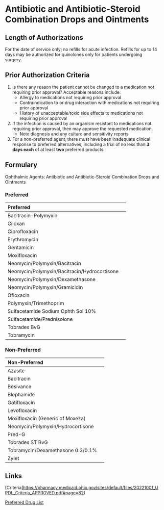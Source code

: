 # Antibiotic and Antibiotic-Steroid Combination Drops and Ointments

## Length of Authorizations

For the date of service only; no refills for acute infection. Refills for up to 14 days may be authorized for quinolones only for patients undergoing surgery.

## Prior Authorization Criteria

1.  Is there any reason the patient cannot be changed to a medication not requiring prior approval? Acceptable reasons include:
    -   Allergy to medications not requiring prior approval
    -   Contraindication to or drug interaction with medications not requiring prior approval
    -   History of unacceptable/toxic side effects to medications not requiring prior approval
2.  If the infection is caused by an organism resistant to medications not requiring prior approval, then may approve the requested medication.
    -   Note diagnosis and any culture and sensitivity reports
3.  For a non-preferred agent, there must have been inadequate clinical response to preferred alternatives, including a trial of no less than **3 days each** of at least **two** preferred products

## Formulary

Ophthalmic Agents: Antibiotic and Antibiotic-Steroid Combination Drops and Ointments

### Preferred

| Preferred                                    |      |
| :------------------------------------------- | ---: |
| Bacitracin-Polymyxin                         |      |
| Ciloxan                                      |      |
| Ciprofloxacin                                |      |
| Erythromycin                                 |      |
| Gentamicin                                   |      |
| Moxifloxacin                                 |      |
| Neomycin/Polymyxin/Bacitracin                |      |
| Neomycin/Polymyxin/Bacitracin/Hydrocortisone |      |
| Neomycin/Polymyxin/Dexamethasone             |      |
| Neomycin/Polymyxin/Gramicidin                |      |
| Ofloxacin                                    |      |
| Polymyxin/Trimethoprim                       |      |
| Sulfacetamide Sodium Ophth Sol 10%           |      |
| Sulfacetamide/Prednisolone                   |      |
| Tobradex BvG                                 |      |
| Tobramycin                                   |      |

### Non-Preferred

| Non-Preferred                     |      |
| :-------------------------------- | ---: |
| Azasite                           |      |
| Bacitracin                        |      |
| Besivance                         |      |
| Blephamide                        |      |
| Gatifloxacin                      |      |
| Levofloxacin                      |      |
| Moxifloxacin (Generic of Moxeza)  |      |
| Neomycin/Polymyxin/Hydrocortisone |      |
| Pred-G                            |      |
| Tobradex ST BvG                   |      |
| Tobramycin/Dexamethasone 0.3/0.1% |      |
| Zylet                             |      |

## Links

[Criteria]https://pharmacy.medicaid.ohio.gov/sites/default/files/20221001_UPDL_Criteria_APPROVED.pdf#page=82)

[Preferred Drug List](https://pharmacy.medicaid.ohio.gov/sites/default/files/20221001_UPDL_APPROVED_.pdf#page=28)
